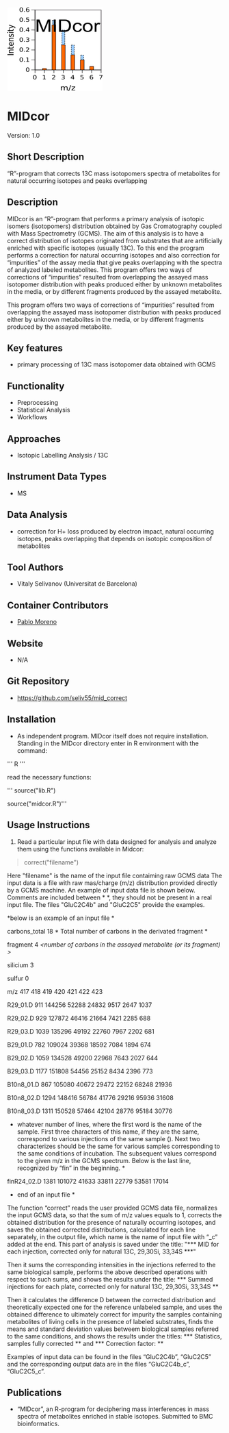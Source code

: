 ![Logo](text4217.png)

# MIDcor
Version: 1.0
## Short Description

“R”-program that corrects 13C mass isotopomers spectra of metabolites for natural occurring isotopes and peaks overlapping

## Description

MIDcor is an “R”-program that performs a primary analysis of isotopic isomers (isotopomers) distribution obtained by Gas Cromatography coupled with Mass Spectrometry (GCMS). The aim of this analysis is to have a correct distribution of isotopes originated from substrates that are artificially enriched with specific isotopes (usually 13C). To this end the program performs a correction for natural occurring isotopes and also correction for “impurities” of the assay media that give peaks overlapping with the spectra of analyzed labeled metabolites. This program offers two ways of corrections of “impurities” resulted from overlapping the assayed mass isotopomer distribution with peaks produced either by unknown metabolites in the media, or by different fragments produced by the assayed metabolite. 

This program offers two ways of corrections of “impurities” resulted from overlapping the assayed mass isotopomer distribution with peaks produced either by unknown metabolites in the media, or by different fragments produced by the assayed metabolite.

## Key features

- primary processing of 13C mass isotopomer data obtained with GCMS

## Functionality

- Preprocessing
- Statistical Analysis
- Workflows

## Approaches

- Isotopic Labelling Analysis / 13C
    
## Instrument Data Types

- MS

## Data Analysis

- correction for H+ loss produced by electron impact, natural occurring isotopes, peaks overlapping that depends on isotopic composition of metabolites

## Tool Authors

- Vitaly Selivanov (Universitat de Barcelona)

## Container Contributors

- [Pablo Moreno](EBI)

## Website

- N/A

## Git Repository

- https://github.com/seliv55/mid_correct

## Installation

-  As independent program. MIDcor itself does not require installation. Standing in the MIDcor directory enter in R environment with the command:
  
'''  R '''
  
 read the necessary functions:
  
''' source("lib.R")
  
source("midcor.R")'''
  
  
## Usage Instructions

1. Read a particular input file with data designed for analysis and analyze them using the functions available in Midcor:
> correct("filename")
        
Here "filename" is the name of the input file contaiming raw GCMS data
The input data is a file with raw mas/charge (m/z) distribution provided directly by a GCMS machine. An example of input data file is shown below. Comments are included between * *, they should not be present in a real input file. The files "GluC2C4b" and "GluC2C5" provide the examples. 

*below is an example of an input file *

carbons_total 18            * Total number of carbons in the derivated fragment *

fragment 4                     *<number of carbons in the assayed metabolite (or its fragment) >*

silicium 3                       *<Total number of Si atoms in the derivated fragment>*

sulfur   0                       *<Total number of S atoms in the derivated fragment.>*

m/z                  	417	418	419	420	421	422	423 

R29_01.D             	911	144256	52288	24832	9517	2647	1037 

R29_02.D             	929	127872	46416	21664	7421	2285	688 

R29_03.D             	1039	135296	49192	22760	7967	2202	681 

B29_01.D             	782	109024	39368	18592	7084	1894	674 

B29_02.D             	1059	134528	49200	22968	7643	2027	644 

B29_03.D             	1177	151808	54456	25152	8434	2396	773 

B10n8_01.D             	867	105080	40672	29472	22152	68248	21936 

B10n8_02.D             	1294	148416	56784	41776	29216	95936	31608 

B10n8_03.D             	1311	150528	57464	42104	28776	95184	30776 


* whatever number of lines, where the first word is the name of the sample. First three characters of this name, if they are the same, correspond to various injections of the same sample (). Next two characterizes should be the same for various samples corresponding to the same conditions of incubation. The subsequent values correspond to the given m/z in the GCMS spectrum.
Below is the last line, recognized by “fin” in the beginning.   *

finR24_02.D            	1381	101072	41633	33811	22779	53581	17014

* end of an input file *


The function “correct” reads the user provided GCMS data file, normalizes the input GCMS data, so that the sum of m/z values equals to 1, corrects the obtained distribution for the presence of naturally occurring isotopes, and saves the obtained corrected distributions, calculated for each line separately, in the output file, which name is the name of input file with “_c” added at the end. This part of analysis is saved under the title:
 "*** MID for each injection, corrected only for natural 13C, 29,30Si, 33,34S ***"
 
 Then it sums the corresponding intensities in the injections referred to the same biological sample, performs the above described operations with respect to such sums, and shows the results under the title:
 *** Summed injections for each plate, corrected only for natural 13C, 29,30Si, 33,34S **

Then it calculates the difference D between the corrected distribution and theoretically expected one for the reference unlabeled sample, and  uses the obtained difference to ultimately correct for impurity the samples containing metabolites of living cells in the presence of labeled substrates, finds the means and standard deviation values betweem biological samples referred to the same conditions, and shows the results under the titles:
*** Statistics, samples fully corrected **
and
*** Correction factor: **

Examples of input data can be found in the files “GluC2C4b”, “GluC2C5” and the corresponding output data are in the files “GluC2C4b_c”, “GluC2C5_c”.



## Publications
- “MIDcor”, an R-program for deciphering mass interferences in mass spectra of metabolites enriched in stable isotopes. Submitted to BMC bioinformatics.



